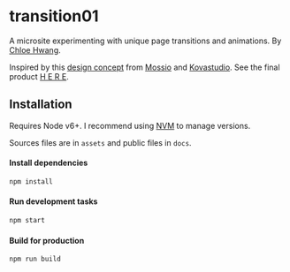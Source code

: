 # transition01

A microsite experimenting with unique page transitions and animations. By [Chloe Hwang](https://chloehwang.github.io).

Inspired by this [design concept](https://dribbble.com/shots/3059607-Mossio-Concept) from [Mossio](https://mossio.co/) and [Kovastudio](http://kovastudio.com/). See the final product [H E R E](https://chloehwang.github.io/transition01/).


## Installation
Requires Node v6+. I recommend using [NVM](https://github.com/creationix/nvm) to manage versions.

Sources files are in `assets` and public files in `docs`.

#### Install dependencies
```bash
npm install
```

#### Run development tasks
```bash
npm start
```

#### Build for production
```bash
npm run build
```
